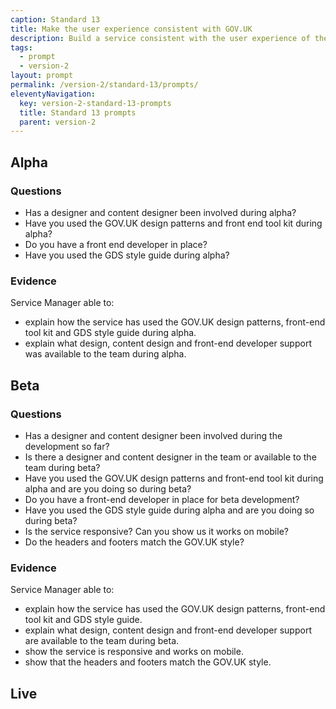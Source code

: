 ```yaml
---
caption: Standard 13
title: Make the user experience consistent with GOV.UK
description: Build a service consistent with the user experience of the rest of GOV.UK including using the design patterns and style guide.
tags:
  - prompt
  - version-2
layout: prompt
permalink: /version-2/standard-13/prompts/
eleventyNavigation:
  key: version-2-standard-13-prompts
  title: Standard 13 prompts
  parent: version-2
---
```


## Alpha

### Questions

- Has a designer and content designer been involved during alpha?
- Have you used the GOV.UK design patterns and front end tool kit during alpha?
- Do you have a front end developer in place?
- Have you used the GDS style guide during alpha?

### Evidence

Service Manager able to:

- explain how the service has used the GOV.UK design patterns, front-end tool kit and GDS style guide during alpha.
- explain what design, content design and front-end developer support was available to the team during alpha.

## Beta

### Questions

- Has a designer and content designer been involved during the development so far?
- Is there a designer and content designer in the team or available to the team during beta?
- Have you used the GOV.UK design patterns and front-end tool kit during alpha and are you doing so during beta?
- Do you have a front-end developer in place for beta development?
- Have you used the GDS style guide during alpha and are you doing so during beta?
- Is the service responsive? Can you show us it works on mobile?
- Do the headers and footers match the GOV.UK style?

### Evidence

Service Manager able to:

- explain how the service has used the GOV.UK design patterns, front-end tool kit and GDS style guide.
- explain what design, content design and front-end developer support are available to the team during beta.
- show the service is responsive and works on mobile.
- show that the headers and footers match the GOV.UK style.

## Live
